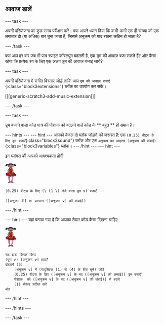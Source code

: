 ## आवाज डालें

\--- task \---

अपनी परियोजना का कुछ समय परीक्षण करें। क्या आपने ध्यान दिया कि कभी-कभी एक ही संख्या को एक लगातार दो (या अधिक) बार चुना जाता है, जिससे अनुक्रम को याद रखना कठिन हो जाता है?

\--- /task \---

क्या आप हर बार जब भी पात्र स्प्राइट कॉस्ट्यूम बदलती है, एक ड्रम की आवाज़ बजा सकते हैं? और कैसा रहेगा कि प्रत्येक रंग के लिए एक अलग ड्रम की आवाज़ बजाई जाये?

\--- task \---

अपनी परियोजना में संगीत विस्तार जोड़ें ताकि आप ` ड्रम की आवाज़ बजाएँ ` {:class="block3extensions"} ब्लॉक का उपयोग कर सकें।

[[[generic-scratch3-add-music-extension]]]

\--- /task \---

\--- task \---

ड्रम बजाने वाला कोड पात्र की पोशाक को बदलने वाले कोड के ** बहुत ** ही समान है।

\--- hints \--- \--- hint \--- आपको केवल दो ब्लॉक जोड़ने की जरूरत है: एक ` (0.25) बीट्स के लिए ड्रम बजाएँ `{:class="block3sound"} ब्लॉक और एक ` अनुक्रम का आइटम (अनुक्रम की लंबाई) ` {:class="block3variables"} ब्लॉक। \--- /hint \--- \--- hint \---

इन ब्लॉक्स की आपको आवश्यकता होगी:

![बैलरीना](images/ballerina.png)

```blocks3
(0.25) बीट्स के लिए (\ (1 \) फंदे वाला ड्रम v) बजाएँ

([अनुक्रम वी] का आयटम ([अनुक्रम v] की लंबाई))
```

\--- /hint \---

\--- hint \--- यहां बताया गया है कि आपका तैयार कोड कैसा दिखना चाहिए:

![बैलरीना](images/ballerina.png)

```blocks3
जब झंडा क्लिक किया
(पूरा v) [अनुक्रम v] हटाएँ
दोहरायें (5)
    [अनुक्रम v] में (यादृच्छिक (1) से (4) के बीच चुनें) जोड़ें
    (0.25) बीट्स के लिए ([अनुक्रम v] के मद ([अनुक्रम v] की लम्बाई)) ड्रम बजाएँ
    पोशाक  को ([अनुक्रम v] के मद ([अनुक्रम v] की लंबाई)) से बदलें
    (1) सेकंड प्रतीक्षा करें
अंत
```

\--- /hint \---

\--- /hints \---

\--- /task \---